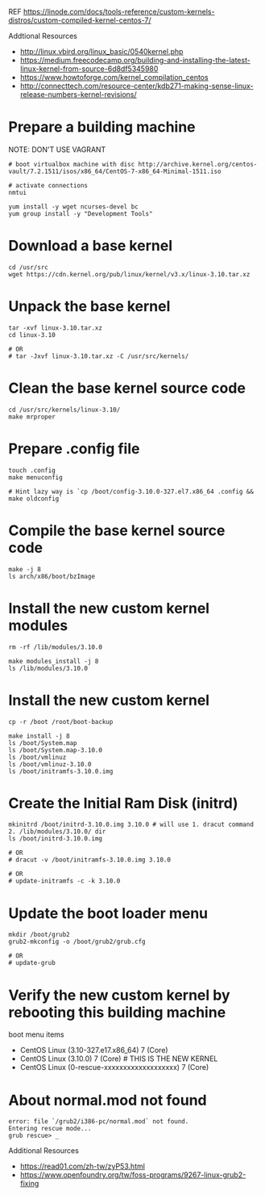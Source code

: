REF https://linode.com/docs/tools-reference/custom-kernels-distros/custom-compiled-kernel-centos-7/

Addtional Resources

* http://linux.vbird.org/linux_basic/0540kernel.php
* https://medium.freecodecamp.org/building-and-installing-the-latest-linux-kernel-from-source-6d8df5345980
* https://www.howtoforge.com/kernel_compilation_centos
* http://connecttech.com/resource-center/kdb271-making-sense-linux-release-numbers-kernel-revisions/

# Prepare a building machine

NOTE: DON'T USE VAGRANT

```
# boot virtualbox machine with disc http://archive.kernel.org/centos-vault/7.2.1511/isos/x86_64/CentOS-7-x86_64-Minimal-1511.iso

# activate connections
nmtui

yum install -y wget ncurses-devel bc
yum group install -y "Development Tools"
```

# Download a base kernel

```
cd /usr/src
wget https://cdn.kernel.org/pub/linux/kernel/v3.x/linux-3.10.tar.xz
```

# Unpack the base kernel

```
tar -xvf linux-3.10.tar.xz
cd linux-3.10

# OR
# tar -Jxvf linux-3.10.tar.xz -C /usr/src/kernels/
```

# Clean the base kernel source code

```
cd /usr/src/kernels/linux-3.10/
make mrproper
```

# Prepare .config file

```
touch .config
make menuconfig

# Hint lazy way is `cp /boot/config-3.10.0-327.el7.x86_64 .config && make oldconfig`
```

# Compile the base kernel source code

```
make -j 8
ls arch/x86/boot/bzImage
```
# Install the new custom kernel modules

```
rm -rf /lib/modules/3.10.0

make modules_install -j 8
ls /lib/modules/3.10.0
```

# Install the new custom kernel

```
cp -r /boot /root/boot-backup

make install -j 8
ls /boot/System.map
ls /boot/System.map-3.10.0
ls /boot/vmlinuz
ls /boot/vmlinuz-3.10.0
ls /boot/initramfs-3.10.0.img
```

# Create the Initial Ram Disk (initrd)

```
mkinitrd /boot/initrd-3.10.0.img 3.10.0 # will use 1. dracut command 2. /lib/modules/3.10.0/ dir
ls /boot/initrd-3.10.0.img

# OR
# dracut -v /boot/initramfs-3.10.0.img 3.10.0

# OR
# update-initramfs -c -k 3.10.0
```

# Update the boot loader menu

```
mkdir /boot/grub2
grub2-mkconfig -o /boot/grub2/grub.cfg

# OR
# update-grub
```

# Verify the new custom kernel by rebooting this building machine

boot menu items
* CentOS Linux (3.10-327.e17.x86_64) 7 (Core)
* CentOS Linux (3.10.0) 7 (Core) # THIS IS THE NEW KERNEL
* CentOS Linux (0-rescue-xxxxxxxxxxxxxxxxxxx) 7 (Core)

# About normal.mod not found

```
error: file `/grub2/i386-pc/normal.mod` not found.
Entering rescue mode...
grub rescue> _
```

Additional Resources

* https://read01.com/zh-tw/zyP53.html
* https://www.openfoundry.org/tw/foss-programs/9267-linux-grub2-fixing
